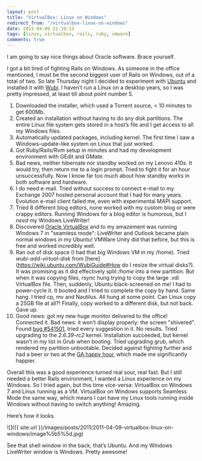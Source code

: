 ```yaml
---
layout: post
title: "VirtualBox: Linux on Windows"
redirect_from: "/virtualbox-linux-on-windows"
date: 2011-04-09 21:10:13
tags: [linux, virtualbox, rails, ruby, vmware]
comments: true
---
```

I am going to say nice things about Oracle software. Brace yourself.

I got a bit tired of fighting Rails on Windows. As someone in the office mentioned, I must be the second biggest user of Rails on Windows, out of a total of two. So late Thursday night I decided to experiment with [Ubuntu](http://www.ubuntu.com/desktop) and installed it with [Wubi](http://www.ubuntu.com/desktop/get-ubuntu/windows-installer). I haven’t run a Linux on a desktop years, so I was pretty impressed, at least till about point number 5.

1. Downloaded the installer, which used a Torrent source, < 10 minutes to get 600Mb.
2. Created an installation without having to do any disk partitions. The entire Linux file system gets stored in a host’s file and I get access to all my Windows files.
3. Automatically updated packages, including kernel. The first time I saw a Windows-update-like system on Linux that just worked.
4. Got Ruby/Rails/Rvm setup in minutes and had my development environment with GEdit and GMate.
5. Bad news, neither hibernate nor standby worked on my Lenovo 410s. It would try, then return me to a login prompt. Tried to fight it for an hour unsuccessfully. Now I know far too much about how standby works in both software and hardware.
6. I do need e-mail. Tried without success to connect e-mail to my Exchange 2007 hosted personal account that I had for many years. Evolution e-mail client failed me, even with experimental MAPI support.
7. Tried 8 different blog editors, none worked with my custom blog or were crappy editors. Running Windows for a blog editor is humorous, but I _need_ my Windows LiveWriter!
8. Discovered [Oracle VirtualBox](http://www.virtualbox.org/) and to my amazement was running Windows 7 in "seamless mode": LiveWriter and Outlook became plain normal windows in my Ubuntu! VMWare Unity did that before, but this is free and worked incredibly well.
9. Ran out of disk space (I had that big Windows VM in my /home). Tried _wubi-add-virtual-disk_ from [here](https://wiki.ubuntu.com/WubiGuide#How do I resize the virtual disks?). It was promising as it did effectively split _/home_ into a new partition. But when it was copying files, _rsync_ hung trying to copy the large .vdi VirtualBox file. Then, suddenly, Ubuntu black-screened on me! I had to power-cycle it. It booted and I tried to complete the copy by hand. Same hang. I tried cp, mv and Nautilus. All hung at some point. Can Linux copy a 25GB file at all?! Finally, copy worked to a different disk, but not back. Gave up.
10. Good news: got my new huge monitor delivered to the office! Connected it. Bad news: it won’t display properly: the screen "shivered". Found [bug #541501](https://bugs.launchpad.net/ubuntu/+source/linux/+bug/541501), tried every suggestion in it. No results. Tried upgrading to the _2.6.39-rc2_ kernel. Installation succeeded, but kernel wasn’t in my list in Grub when booting. Tried upgrading grub, which rendered my partition unbootable. Decided against fighting further and had a beer or two at the [GA happy hour](http://www.generalassemb.ly/), which made me significantly happier.

Overall this was a good experience turned real sour, real fast. But I still needed a better Rails environment, I wanted a Linux experience on my Windows. So I tried again, but this time vice-versa: VirtualBox on Windows 7 and Linux running as a VM. VirtualBox on Windows supports Seamless Mode the same way, which means I can have my Linux tools running inside Windows without having to switch anything! Amazing.

Here’s how it looks.

![]({{ site.url }}/images/posts/2011/2011-04-09-virtualbox-linux-on-windows/image%5b5%5d.jpg)

See that shell window in the back, that’s Ubuntu. And my Windows LiveWriter window is Windows. Pretty awesome!
